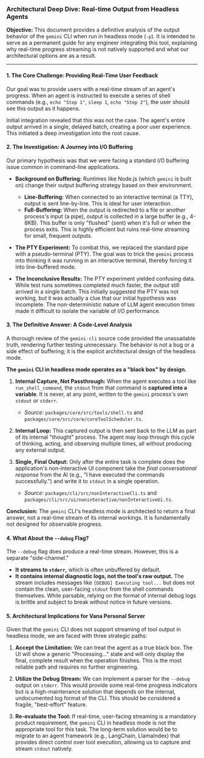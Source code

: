 ### **Architectural Deep Dive: Real-time Output from Headless Agents**

**Objective:** This document provides a definitive analysis of the output behavior of the `gemini` CLI when run in headless mode (`-p`). It is intended to serve as a permanent guide for any engineer integrating this tool, explaining why real-time progress streaming is not natively supported and what our architectural options are as a result.

---

#### **1. The Core Challenge: Providing Real-Time User Feedback**

Our goal was to provide users with a real-time stream of an agent's progress. When an agent is instructed to execute a series of shell commands (e.g., `echo "Step 1"`, `sleep 1`, `echo "Step 2"`), the user should see this output as it happens.

Initial integration revealed that this was not the case. The agent's entire output arrived in a single, delayed batch, creating a poor user experience. This initiated a deep investigation into the root cause.

#### **2. The Investigation: A Journey into I/O Buffering**

Our primary hypothesis was that we were facing a standard I/O buffering issue common in command-line applications.

- **Background on Buffering:** Runtimes like Node.js (which `gemini` is built on) change their output buffering strategy based on their environment.

  - **Line-Buffering:** When connected to an interactive terminal (a TTY), output is sent line-by-line. This is ideal for user interaction.
  - **Full-Buffering:** When the output is redirected to a file or another process's input (a pipe), output is collected in a large buffer (e.g., 4-8KB). This buffer is only "flushed" (sent) when it's full or when the process exits. This is highly efficient but ruins real-time streaming for small, frequent outputs.

- **The PTY Experiment:** To combat this, we replaced the standard pipe with a pseudo-terminal (PTY). The goal was to trick the `gemini` process into thinking it was running in an interactive terminal, thereby forcing it into line-buffered mode.

- **The Inconclusive Results:** The PTY experiment yielded confusing data. While test runs sometimes completed much faster, the output still arrived in a single batch. This initially suggested the PTY was not working, but it was actually a clue that our initial hypothesis was incomplete. The non-deterministic nature of LLM agent execution times made it difficult to isolate the variable of I/O performance.

#### **3. The Definitive Answer: A Code-Level Analysis**

A thorough review of the `gemini-cli` source code provided the unassailable truth, rendering further testing unnecessary. The behavior is not a bug or a side effect of buffering; it is the explicit architectural design of the headless mode.

**The `gemini` CLI in headless mode operates as a "black box" by design.**

1.  **Internal Capture, Not Passthrough:** When the agent executes a tool like `run_shell_command`, the `stdout` from that command is **captured into a variable**. It is never, at any point, written to the `gemini` process's own `stdout` or `stderr`.

    - _Source:_ `packages/core/src/tools/shell.ts` and `packages/core/src/core/coreToolScheduler.ts`.

2.  **Internal Loop:** This captured output is then sent back to the LLM as part of its internal "thought" process. The agent may loop through this cycle of thinking, acting, and observing multiple times, all without producing any external output.

3.  **Single, Final Output:** Only after the entire task is complete does the application's non-interactive UI component take the _final conversational response_ from the AI (e.g., "I have executed the commands successfully.") and write it to `stdout` in a single operation.
    - _Source:_ `packages/cli/src/nonInteractiveCli.ts` and `packages/cli/src/ui/noninteractive/nonInteractiveUi.ts`.

**Conclusion:** The `gemini` CLI's headless mode is architected to return a final answer, not a real-time stream of its internal workings. It is fundamentally not designed for observable progress.

#### **4. What About the `--debug` Flag?**

The `--debug` flag does produce a real-time stream. However, this is a separate "side-channel."

- **It streams to `stderr`,** which is often unbuffered by default.
- **It contains internal diagnostic logs, not the tool's raw output.** The stream includes messages like `[DEBUG] Executing tool...` but does not contain the clean, user-facing `stdout` from the shell commands themselves. While parsable, relying on the format of internal debug logs is brittle and subject to break without notice in future versions.

#### **5. Architectural Implications for Vana Personal Server**

Given that the `gemini` CLI does not support streaming of tool output in headless mode, we are faced with three strategic paths:

1.  **Accept the Limitation:** We can treat the agent as a true black box. The UI will show a generic "Processing..." state and will only display the final, complete result when the operation finishes. This is the most reliable path and requires no further engineering.

2.  **Utilize the Debug Stream:** We can implement a parser for the `--debug` output on `stderr`. This would provide some real-time progress indicators but is a high-maintenance solution that depends on the internal, undocumented log format of the CLI. This should be considered a fragile, "best-effort" feature.

3.  **Re-evaluate the Tool:** If real-time, user-facing streaming is a mandatory product requirement, the `gemini` CLI in headless mode is not the appropriate tool for this task. The long-term solution would be to migrate to an agent framework (e.g., LangChain, LlamaIndex) that provides direct control over tool execution, allowing us to capture and stream `stdout` natively.
